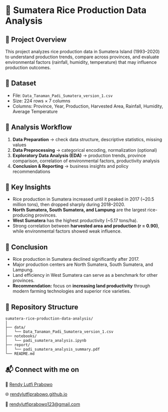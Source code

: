 # 🌾 Sumatera Rice Production Data Analysis

## 📌 Project Overview

This project analyzes rice production data in Sumatera Island (1993–2020) to understand production trends, compare across provinces, and evaluate environmental factors (rainfall, humidity, temperature) that may influence production outcomes.

## 🔹 Dataset

* File: `Data_Tanaman_Padi_Sumatera_version_1.csv`
* Size: 224 rows × 7 columns
* Columns: Province, Year, Production, Harvested Area, Rainfall, Humidity, Average Temperature

## 🔹 Analysis Workflow

1. **Data Preparation** → check data structure, descriptive statistics, missing values
2. **Data Preprocessing** → categorical encoding, normalization (optional)
3. **Exploratory Data Analysis (EDA)** → production trends, province comparison, correlation of environmental factors, productivity analysis
4. **Conclusion & Reporting** → business insights and policy recommendations

## 🔹 Key Insights

* Rice production in Sumatera increased until it peaked in 2017 (\~20.5 million tons), then dropped sharply during 2018–2020.
* **North Sumatera, South Sumatera, and Lampung** are the largest rice-producing provinces.
* **West Sumatera** has the highest productivity (\~5.17 tons/ha).
* Strong correlation between **harvested area and production (r = 0.90)**, while environmental factors showed weak influence.

## 🔹 Conclusion

* Rice production in Sumatera declined significantly after 2017.
* Major production centers are North Sumatera, South Sumatera, and Lampung.
* Land efficiency in West Sumatera can serve as a benchmark for other provinces.
* **Recommendation:** focus on **increasing land productivity** through modern farming technologies and superior rice varieties.

## 📂 Repository Structure

```
sumatera-rice-production-data-analysis/
│
├── data/
│   └── Data_Tanaman_Padi_Sumatera_version_1.csv
├── notebooks/
│   └── padi_sumatera_analysis.ipynb
├── report/
│   └── padi_sumatera_analysis_summary.pdf
└── README.md
```

## 📬 Connect with me on

💼 [Rendy Lutfi Prabowo](https://www.linkedin.com/in/rendylutfiprabowo/)

🌐 [rendylutfiprabowo.github.io](https://rendylutfiprabowo.github.io)

📧 [rendylutfiprabowo123@gmail.com](mailto:rendylutfiprabowo123@gmail.com)
 

